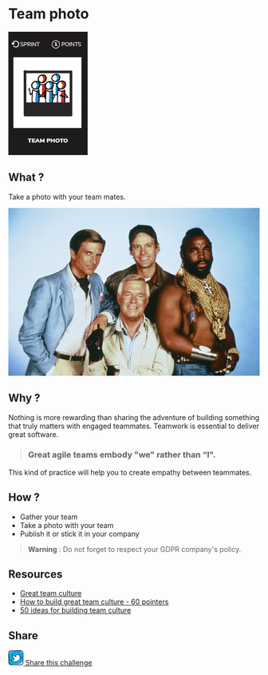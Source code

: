 # Team photo
![Team photo](images/team-photo.png)  

## What ?
Take a photo with your team mates.

![Team photo](images/team-photo1.jpg)

## Why ?
Nothing is more rewarding than sharing the adventure of building something that truly matters with engaged teammates.
Teamwork is essential to deliver great software.  

> ### Great agile teams embody "we" rather than “I".

This kind of practice will help you to create empathy between teammates. 

## How ?
* Gather your team
* Take a photo with your team
* Publish it or stick it in your company

> **Warning** : Do not forget to respect your GDPR company's policy.

## Resources
* [Great team culture](https://tallyfy.com/build-great-team-culture/)
* [How to build great team culture - 60 pointers](https://blog.jostle.me/blog/how-to-build-a-great-team-and-culture-60-pointers/)
* [50 ideas for building team culture](https://code.likeagirl.io/50-ideas-for-building-team-culture-more-effectively-839469bf19a5)

## Share
![Share](../images/twitter.png)[ Share this challenge](https://twitter.com/home?status=I%20have%20just%20completed%20the%20Team%20photo%20%23craft_challenges%20from%20%40agilepartner%20http://tiny.cc/bd40wy)